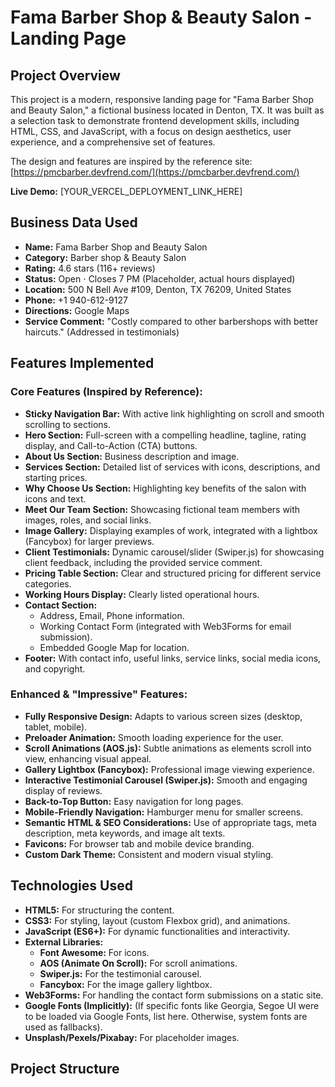 # Fama Barber Shop & Beauty Salon - Landing Page

## Project Overview

This project is a modern, responsive landing page for "Fama Barber Shop and Beauty Salon," a fictional business located in Denton, TX. It was built as a selection task to demonstrate frontend development skills, including HTML, CSS, and JavaScript, with a focus on design aesthetics, user experience, and a comprehensive set of features.

The design and features are inspired by the reference site: [https://pmcbarber.devfrend.com/](https://pmcbarber.devfrend.com/)

**Live Demo:** [YOUR_VERCEL_DEPLOYMENT_LINK_HERE] <!-- IMPORTANT: Replace this with your actual Vercel link once deployed -->

## Business Data Used

*   **Name:** Fama Barber Shop and Beauty Salon
*   **Category:** Barber shop & Beauty Salon
*   **Rating:** 4.6 stars (116+ reviews)
*   **Status:** Open ⋅ Closes 7 PM (Placeholder, actual hours displayed)
*   **Location:** 500 N Bell Ave #109, Denton, TX 76209, United States
*   **Phone:** +1 940-612-9127
*   **Directions:** Google Maps
*   **Service Comment:** "Costly compared to other barbershops with better haircuts." (Addressed in testimonials)

## Features Implemented

### Core Features (Inspired by Reference):
*   **Sticky Navigation Bar:** With active link highlighting on scroll and smooth scrolling to sections.
*   **Hero Section:** Full-screen with a compelling headline, tagline, rating display, and Call-to-Action (CTA) buttons.
*   **About Us Section:** Business description and image.
*   **Services Section:** Detailed list of services with icons, descriptions, and starting prices.
*   **Why Choose Us Section:** Highlighting key benefits of the salon with icons and text.
*   **Meet Our Team Section:** Showcasing fictional team members with images, roles, and social links.
*   **Image Gallery:** Displaying examples of work, integrated with a lightbox (Fancybox) for larger previews.
*   **Client Testimonials:** Dynamic carousel/slider (Swiper.js) for showcasing client feedback, including the provided service comment.
*   **Pricing Table Section:** Clear and structured pricing for different service categories.
*   **Working Hours Display:** Clearly listed operational hours.
*   **Contact Section:**
    *   Address, Email, Phone information.
    *   Working Contact Form (integrated with Web3Forms for email submission).
    *   Embedded Google Map for location.
*   **Footer:** With contact info, useful links, service links, social media icons, and copyright.

### Enhanced & "Impressive" Features:
*   **Fully Responsive Design:** Adapts to various screen sizes (desktop, tablet, mobile).
*   **Preloader Animation:** Smooth loading experience for the user.
*   **Scroll Animations (AOS.js):** Subtle animations as elements scroll into view, enhancing visual appeal.
*   **Gallery Lightbox (Fancybox):** Professional image viewing experience.
*   **Interactive Testimonial Carousel (Swiper.js):** Smooth and engaging display of reviews.
*   **Back-to-Top Button:** Easy navigation for long pages.
*   **Mobile-Friendly Navigation:** Hamburger menu for smaller screens.
*   **Semantic HTML & SEO Considerations:** Use of appropriate tags, meta description, meta keywords, and image alt texts.
*   **Favicons:** For browser tab and mobile device branding.
*   **Custom Dark Theme:** Consistent and modern visual styling.

## Technologies Used

*   **HTML5:** For structuring the content.
*   **CSS3:** For styling, layout (custom Flexbox grid), and animations.
*   **JavaScript (ES6+):** For dynamic functionalities and interactivity.
*   **External Libraries:**
    *   **Font Awesome:** For icons.
    *   **AOS (Animate On Scroll):** For scroll animations.
    *   **Swiper.js:** For the testimonial carousel.
    *   **Fancybox:** For the image gallery lightbox.
*   **Web3Forms:** For handling the contact form submissions on a static site.
*   **Google Fonts (Implicitly):** (If specific fonts like Georgia, Segoe UI were to be loaded via Google Fonts, list here. Otherwise, system fonts are used as fallbacks).
*   **Unsplash/Pexels/Pixabay:** For placeholder images.

## Project Structure